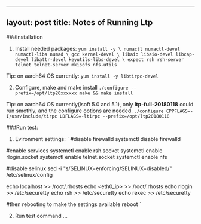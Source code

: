 
---
layout: post
title: Notes of Running Ltp
---
###Installation
1. Install needed packages:
`
yum install -y \
  numactl numactl-devel numactl-libs numad \
  gcc kernel-devel \
  libaio libaio-devel libcap-devel libattr-devel keyutils-libs-devel \
  expect rsh rsh-server telnet telnet-server mkisofs nfs-utils
`

Tip: on aarch64 OS currently:
`
yum install -y libtirpc-devel
`

2. Configure, make and make install
`
./configure --prefix=/opt/ltp20xxxxxx
make && make install
`

Tip: on aarch64 OS currently(isoft 5.0 and 5.1), only **ltp-full-20180118** could run smothly, and the configure options are needed.
`
./configure CPPFLAGS=-I/usr/include/tirpc LDFLAGS=-ltirpc --prefix=/opt/ltp20180118
`

###Run test:
1. Evironment settings:
`
\#disable firewalld
systemctl disable firewalld

\#enable services
systemctl enable rsh.socket
systemctl enable rlogin.socket
systemctl enable telnet.socket
systemctl enable nfs

\#disable selinux
sed -i  "s/SELINUX=enforcing/SELINUX=disabled/" /etc/selinux/config

echo localhost >> /root/.rhosts
echo <eth0_ip> >> /root/.rhosts
echo rlogin >> /etc/securetty
echo rsh >> /etc/securetty
echo rexec >> /etc/securetty

\#then rebooting to make the settings available
reboot
`

2. Run test command
...
